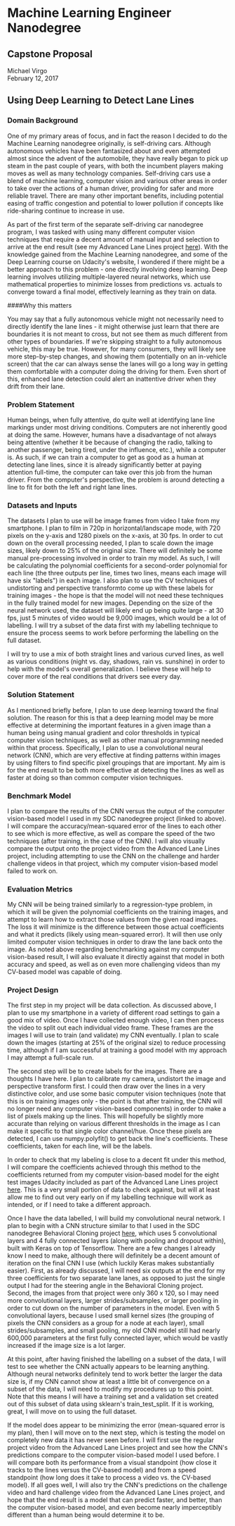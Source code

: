 # Machine Learning Engineer Nanodegree
## Capstone Proposal
Michael Virgo  
February 12, 2017

## Using Deep Learning to Detect Lane Lines

### Domain Background

One of my primary areas of focus, and in fact the reason I decided to do the Machine Learning nanodegree originally, is self-driving cars. Although autonomous vehicles have been fantasized about and even attempted almost since the advent of the automobile, they have really began to pick up steam in the past couple of years, with both the incumbent players making moves as well as many technology companies. Self-driving cars use a blend of machine learning, computer vision and various other areas in order to take over the actions of a human driver, providing for safer and more reliable travel. There are many other important benefits, including potential easing of traffic congestion and potential to lower pollution if concepts like ride-sharing continue to increase in use.

As part of the first term of the separate self-driving car nanodegree program, I was tasked with using many different computer vision techniques that require a decent amount of manual input and selection to arrive at the end result (see my Advanced Lane Lines project [here](https://github.com/mvirgo/Advanced-Lane-Lines)). With the knowledge gained from the Machine Learning nanodegree, and some of the Deep Learning course on Udacity's website, I wondered if there might be a better approach to this problem - one directly involving deep learning. Deep learning involves utilizing multiple-layered neural networks, which use mathematical properties to minimize losses from predictions vs. actuals to converge toward a final model, effectively learning as they train on data.

####Why this matters

You may say that a fully autonomous vehicle might not necessarily need to directly identify the lane lines - it might otherwise just learn that there are boundaries it is not meant to cross, but not see them as much different from other types of boundaries. If we're skipping straight to a fully autonomous vehicle, this may be true. However, for many consumers, they will likely see more step-by-step changes, and showing them (potentially on an in-vehicle screen) that the car can always sense the lanes will go a long way in getting them comfortable with a computer doing the driving for them. Even short of this, enhanced lane detection could alert an inattentive driver when they drift from their lane.

### Problem Statement

Human beings, when fully attentive, do quite well at identifying lane line markings under most driving conditions. Computers are not inherently good at doing the same. However, humans have a disadvantage of not always being attentive (whether it be because of changing the radio, talking to another passenger, being tired, under the influence, etc.), while a computer is. As such, if we can train a computer to get as good as a human at detecting lane lines, since it is already significantly better at paying attention full-time, the computer can take over this job from the human driver. From the computer's perspective, the problem is around detecting a line to fit for both the left and right lane lines.

### Datasets and Inputs

The datasets I plan to use will be image frames from video I take from my smartphone. I plan to film in 720p in horizontal/landscape mode, with 720 pixels on the y-axis and 1280 pixels on the x-axis, at 30 fps. In order to cut down on the overall processing needed, I plan to scale down the image sizes, likely down to 25% of the original size. There will definitely be some manual pre-processing involved in order to train my model. As such, I will be calculating the polynomial coefficients for a second-order polynomial for each line (the three outputs per line, times two lines, means each image will have six "labels") in each image. I also plan to use the CV techniques of undistorting and perspective transformto come up with these labels for training images - the hope is that the model will not need these techniques in the fully trained model for new images. Depending on the size of the neural network used, the dataset will likely end up being quite large - at 30 fps, just 5 minutes of video would be 9,000 images, which would be a lot of labelling. I will try a subset of the data first with my labelling technique to ensure the process seems to work before performing the labelling on the full dataset.

I will try to use a mix of both straight lines and various curved lines, as well as various conditions (night vs. day, shadows, rain vs. sunshine) in order to help with the model's overall generalization. I believe these will help to cover more of the real conditions that drivers see every day. 

### Solution Statement

As I mentioned briefly before, I plan to use deep learning toward the final solution. The reason for this is that a deep learning model may be more effective at determining the important features in a given image than a human being using manual gradient and color thresholds in typical computer vision techniques, as well as other manual programming needed within that process. Specifically, I plan to use a convolutional neural network (CNN), which are very effective at finding patterns within images by using filters to find specific pixel groupings that are important. My aim is for the end result to be both more effective at detecting the lines as well as faster at doing so than common computer vision techniques.

### Benchmark Model

I plan to compare the results of the CNN versus the output of the computer vision-based model I used in my SDC nanodegree project (linked to above). I will compare the accuracy/mean-squared error of the lines to each other to see which is more effective, as well as compare the speed of the two techniques (after training, in the case of the CNN). I will also visually compare the output onto the project video from the Advanced Lane Lines project, including attempting to use the CNN on the challenge and harder challenge videos in that project, which my computer vision-based model failed to work on.

### Evaluation Metrics

My CNN will be being trained similarly to a regression-type problem, in which it will be given the polynomial coefficients on the training images, and attempt to learn how to extract those values from the given road images. The loss it will minimize is the difference between those actual coefficients and what it predicts (likely using mean-squared error). It will then use only limited computer vision techniques in order to draw the lane back onto the image. As noted above regarding benchmarking against my computer vision-based result, I will also evaluate it directly against that model in both accuracy and speed, as well as on even more challenging videos than my CV-based model was capable of doing.


### Project Design

The first step in my project will be data collection. As discussed above, I plan to use my smartphone in a variety of different road settings to gain a good mix of video. Once I have collected enough video, I can then process the video to split out each individual video frame. These frames are the images I will use to train (and validate) my CNN eventually. I plan to scale down the images (starting at 25% of the original size) to reduce processing time, although if I am successful at training a good model with my approach I may attempt a full-scale run.

The second step will be to create labels for the images. There are a thoughts I have here. I plan to calibrate my camera, undistort the image and perspective transform first. I could then draw over the lines in a very distinctive color, and use some basic computer vision techniques (note that this is on training images only - the point is that after training, the CNN will no longer need any computer vision-based components) in order to make a list of pixels making up the lines. This will hopefully be slightly more accurate than relying on various different thresholds in the image as I can make it specific to that single color channel/hue. Once these pixels are detected, I can use numpy.polyfit() to get back the line's coefficients. These coefficients, taken for each line, will be the labels.

In order to check that my labeling is close to a decent fit under this method, I will compare the coefficients achieved through this method to the coefficients returned from my computer vision-based model for the eight test images Udacity included as part of the Advanced Lane Lines project [here](https://github.com/udacity/CarND-Advanced-Lane-Lines/tree/master/test_images). This is a very small portion of data to check against, but will at least allow me to find out very early on if my labelling technique will work as intended, or if I need to take a different approach.

Once I have the data labelled, I will build my convolutional neural network. I plan to begin with a CNN structure similar to that I used in the SDC nanodegree Behavioral Cloning project [here](https://github.com/mvirgo/Behavioral-Cloning), which uses 5 convolutional layers and 4 fully connected layers (along with pooling and dropout within), built with Keras on top of Tensorflow. There are a few changes I already know I need to make, although there will definitely be a decent amount of iteration on the final CNN I use (which luckily Keras makes substantially easier). First, as already discussed, I will need six outputs at the end for my three coefficients for two separate lane lanes, as opposed to just the single output I had for the steering angle in the Behavioral Cloning project. Second, the images from that project were only 360 x 120, so I may need more convolutional layers, larger strides/subsamples, or larger pooling in order to cut down on the number of parameters in the model. Even with 5 convolutional layers, because I used small kernel sizes (the grouping of pixels the CNN considers as a group for a node at each layer), small strides/subsamples, and small pooling, my old CNN model still had nearly 600,000 parameters at the first fully connected layer, which would be vastly increased if the image size is a lot larger.

At this point, after having finished the labelling on a subset of the data, I will test to see whether the CNN actually appears to be learning anything. Although neural networks definitely tend to work better the larger the data size is, if my CNN cannot show at least a little bit of convergence on a subset of the data, I will need to modify my procedures up to this point. Note that this means I will have a training set and a validation set created out of this subset of data using sklearn's train_test_split. If it is working, great, I will move on to using the full dataset.

If the model does appear to be minimizing the error (mean-squared error is my plan), then I will move on to the next step, which is testing the model on completely new data it has never seen before. I will first use the regular project video from the Advanced Lane Lines project and see how the CNN's predictions compare to the computer vision-based model I used before. I will compare both its performance from a visual standpoint (how close it tracks to the lines versus the CV-based model) and from a speed standpoint (how long does it take to process a video vs. the CV-based model). If all goes well, I will also try the CNN's predictions on the challenge video and hard challenge video from the Advanced Lane Lines project, and hope that the end result is a model that can predict faster, and better, than the computer vision-based model, and even become nearly imperceptibly different than a human being would determine it to be.
